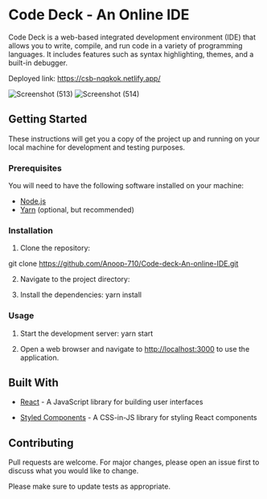 # Code Deck - An Online IDE

Code Deck is a web-based integrated development environment (IDE) that allows you to write, compile, and run code in a variety of programming languages. It includes features such as syntax highlighting, themes, and a built-in debugger.

Deployed link: https://csb-nqqkok.netlify.app/

![Screenshot (513)](https://user-images.githubusercontent.com/111621777/209946920-2548b8ca-133f-4861-9fbc-83be18fcfe94.png)
![Screenshot (514)](https://user-images.githubusercontent.com/111621777/209946924-8d9fd831-7898-40a5-af3c-0e50e5566021.png)

## Getting Started

These instructions will get you a copy of the project up and running on your local machine for development and testing purposes.

### Prerequisites

You will need to have the following software installed on your machine:

- [Node.js](https://nodejs.org/)
- [Yarn](https://yarnpkg.com/) (optional, but recommended)

### Installation

1. Clone the repository:

git clone https://github.com/Anoop-710/Code-deck-An-online-IDE.git

2. Navigate to the project directory:

3. Install the dependencies:
yarn install

### Usage
1. Start the development server:
yarn start


2. Open a web browser and navigate to [http://localhost:3000](http://localhost:3000) to use the application.

## Built With

- [React](https://reactjs.org/) - A JavaScript library for building user interfaces


- [Styled Components](https://styled-components.com/) - A CSS-in-JS library for styling React components

## Contributing

Pull requests are welcome. For major changes, please open an issue first to discuss what you would like to change.

Please make sure to update tests as appropriate.
